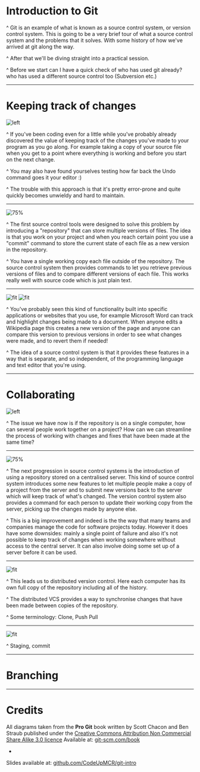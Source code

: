 # Introduction to Git

^ Git is an example of what is known as a source control system, or version control system. This is going to be a very brief tour of what a source control system and the problems that it solves. With some history of how we've arrived at git along the way.

^ After that we'll be diving straight into a practical session.

^ Before we start can I have a quick check of who has used git already? who has used a different source control too (Subversion etc.)

---

# Keeping track of changes
 
![left](images/file-copies.png)

^ If you've been coding even for a little while you've probably already discovered the value of keeping track of the changes you've made to your program as you go along. For example taking a copy of your source file when you get to a point where everything is working and before you start on the next change.

^ You may also have found yourselves testing how far back the Undo command goes it your editor :)

^ The trouble with this approach is that it's pretty error-prone and quite quickly becomes unwieldy and hard to maintain.

---

![75%](images/local.png)

^ The first source control tools were designed to solve this problem by introducing a "repository" that can store multiple versions of files. The idea is that you work on your project and when you reach certain point you use a "commit" command to store the current state of each file as a new version in the repository. 

^ You have a single working copy each file outside of the repository. The source control system then provides commands to let you retrieve previous versions of files and to compare different versions of each file. This works really well with source code which is just plain text.

---

![fit](images/track-changes.png)
![fit](images/wikipedia.png)

^ You've probably seen this kind of functionality built into specific applications or websites that you use, for example Microsoft Word can track and highlight changes being made to a document. When anyone edits a Wikipedia page this creates a new version of the page and anyone can compare this version to previous versions in order to see what changes were made, and to revert them if needed!

^ The idea of a source control system is that it provides these features in a way that is separate, and so independent, of the programming language and text editor that you're using.

---

# Collaborating

![left](images/collaborating.png)

^ The issue we have now is if the repository is on a single computer, how can several people work together on a project? How can we can streamline the process of working with changes and fixes that have been made at the same time?

---

![75%](images/centralized_workflow.png)

^ The next progression in source control systems is the introduction of using a repository stored on a centralised server. This kind of source control system introduces some new features to let multiple people make a copy of a project from the server and to submit new versions back to the server which will keep track of what's changed. The version control system also provides a command for each person to update their working copy from the server, picking up the changes made by anyone else.

^ This is a big improvement  and indeed is the the way that many teams and companies manage the code for software projects today. However it does have some downsides: mainly a single point of failure and also it's not possible to keep track of changes when working somewhere without access to the central server. It can also involve doing some set up of a server before it can be used.

---

![fit](images/distributed.png)

^ This leads us to distributed version control. Here each computer has its own full copy of the repository including all of the history.

^ The distributed VCS provides a way to synchronise changes that have been made between copies of the repository.

^ Some terminology: Clone, Push Pull

---

![fit](images/lifecycle.png)

^ Staging, commit

---

# Branching

---

# Credits

All diagrams taken from the **Pro Git** book written by Scott Chacon and Ben Straub   published under the [Creative Commons Attribution Non Commercial Share Alike 3.0 licence](http://creativecommons.org/licenses/by-nc-sa/3.0/)
Available at: [git-scm.com/book](https://git-scm.com/book/en/v2)

-

Slides available at: [github.com/CodeUpMCR/git-intro](https://github.com/CodeUpMCR/git-intro)